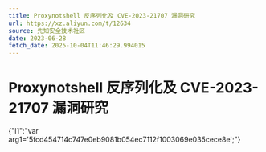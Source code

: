 ```yaml
---
title: Proxynotshell 反序列化及 CVE-2023-21707 漏洞研究
url: https://xz.aliyun.com/t/12634
source: 先知安全技术社区
date: 2023-06-28
fetch_date: 2025-10-04T11:46:29.994015
---
```


# Proxynotshell 反序列化及 CVE-2023-21707 漏洞研究

{"l1":"var arg1='5fcd454714c747e0eb9081b054ec7112f1003069e035cece8e';"}